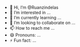 - 👋 Hi, I’m @Ruanzindelas
- 👀 I’m interested in ...
- 🌱 I’m currently learning ...
- 💞️ I’m looking to collaborate on ...
- 📫 How to reach me ...
- 😄 Pronouns: ...
- ⚡ Fun fact: ...

<!---
Ruanzindelas/Ruanzindelas is a ✨ special ✨ repository because its `README.md` (this file) appears on your GitHub profile.
You can click the Preview link to take a look at your changes.
--->
